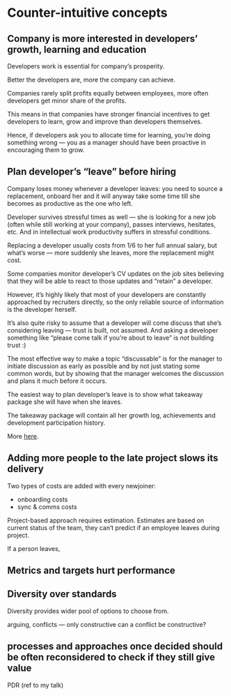 # Counter-intuitive concepts

## Company is more interested in developers’ growth, learning and education

Developers work is essential for company’s prosperity.

Better the developers are, more the company can achieve.

Companies rarely split profits equally between employees, more often developers get minor share of the profits.

This means in that companies have stronger financial incentives to get developers to learn, grow and improve than developers themselves.

Hence, if developers ask you to allocate time for learning, you’re doing something wrong — you as a manager should have been proactive in encouraging them to grow.

## Plan developer’s “leave” before hiring

Company loses money whenever a developer leaves: you need to source a replacement, onboard her and it will anyway take some time till she becomes as productive as the one who left.

Developer survives stressful times as well — she is looking for a new job (often while still working at your company), passes interviews, hesitates, etc. And in intellectual work productivity suffers in stressful conditions.

Replacing a developer usually costs from 1/6 to her full annual salary, but what’s worse — more suddenly she leaves, more the replacement might cost.

Some companies monitor developer’s CV updates on the job sites believing that they will be able to react to those updates and “retain” a developer.

However, it’s highly likely that most of your developers are constantly approached by recruiters directly, so the only reliable source of information is the developer herself.

It’s also quite risky to assume that a developer will come discuss that she’s considering leaving — trust is built, not assumed. And asking a developer something like “please come talk if you’re about to leave” is _not_ building trust :)

The most effective way to make a topic “discussable” is for the manager to initiate discussion as early as possible and by not just stating some common words, but by showing that the manager welcomes the discussion and plans it much before it occurs.

The easiest way to plan developer’s leave is to show what takeaway package she will have when she leaves.

The takeaway package will contain all her growth log, achievements and development participation history.

More [here](/articles/firing_en.md).

## Adding more people to the late project slows its delivery

Two types of costs are added with every newjoiner:
- onboarding costs
- sync & comms costs

Project-based approach requires estimation. Estimates are based on current status of the team, they can’t predict if an employee leaves during project.

If a person leaves,

## Metrics and targets hurt performance

## Diversity over standards

Diversity provides wider pool of options to choose from.

arguing, conflicts — only constructive
can a conflict be constructive?

## processes and approaches once decided should be often reconsidered to check if they still give value

PDR (ref to my talk)
